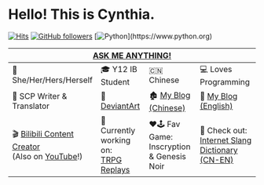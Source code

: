 # Hello! This is Cynthia.
[![Hits](https://hits.seeyoufarm.com/api/count/incr/badge.svg?url=https%3A%2F%2Fgithub.com%2FCynthia7979&count_bg=%235CD202&title_bg=%23555555&icon=&icon_color=%23000000&title=Visitors&edge_flat=false)](https://hits.seeyoufarm.com)
[![GitHub followers](https://img.shields.io/github/followers/Cynthia7979.svg?style=flat&label=Follows&maxAge=2592000)](https://github.com/Cynthia7979?tab=followers)
[![Python](https://img.shields.io/static/v1?logo=python&logoColor=ffffff&message=Yes!&color=blue&label=Python?)](https://www.python.org)

<table>
<thead>
  <tr>
    <th colspan="4"><a href="http://cynthiawangqa.chatango.com/" target="_blank" rel="noopener noreferrer">ASK ME ANYTHING!</a></th>
  </tr>
</thead>
<tbody>
  <tr>
    <td>👩 She/Her/Hers/Herself</td>
    <td>🎓 Y12 IB Student</td>
    <td>🇨🇳 Chinese</td>
    <td>💻 Loves Programming</td>
  </tr>
  <tr>
    <td> 📝 SCP Writer &amp; Translator</td>
    <td>🎨 <a href="https://www.deviantart.com/cynthia7979" target="_blank" rel="noopener noreferrer">DeviantArt</a></td>
    <td>🏚 <a href="http://cynthia-s-cabin.wikidot.com/" target="_blank" rel="noopener noreferrer">My Blog (Chinese)</a></td>
    <td>🔗 <a href="https://cynthia7979.github.io/">My Blog (English)</a></td>
  </tr>
  <tr>
    <td>🎬 <a href="https://space.bilibili.com/277809595">Bilibili Content Creator</a><br>(Also on <a href="https://www.youtube.com/channel/UCUroThMlKogLinWAnoQBs2g">YouTube</a>!)</td>
    <td>💼 Currently working on:<br><a href="https://www.bilibili.com/video/BV1pq4y1M7QN">TRPG Replays</a></td>
    <td>❤🕹 Fav Game:<br>Inscryption &amp; Genesis Noir</td>
    <td>📕 Check out:<br><a href="https://cynthia7979.github.io/www-dict/" target="_blank" rel="noopener noreferrer">Internet Slang Dictionary (CN-EN)</a></td>
  </tr>
</tbody>
</table>
